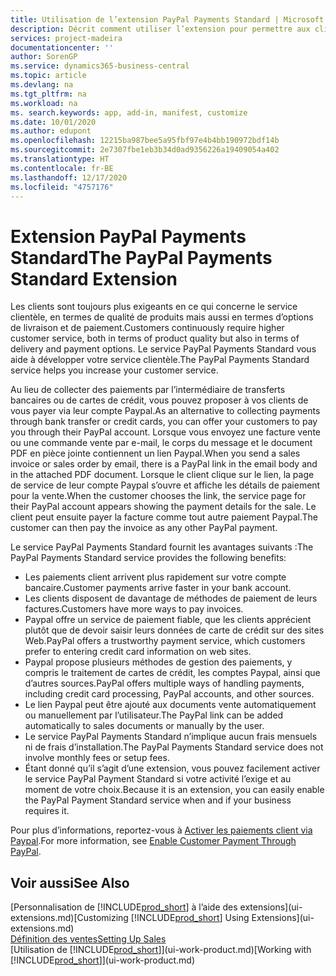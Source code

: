 ```yaml
---
title: Utilisation de l’extension PayPal Payments Standard | Microsoft Docs
description: Décrit comment utiliser l’extension pour permettre aux clients d’effectuer des paiements avec Paypal.
services: project-madeira
documentationcenter: ''
author: SorenGP
ms.service: dynamics365-business-central
ms.topic: article
ms.devlang: na
ms.tgt_pltfrm: na
ms.workload: na
ms. search.keywords: app, add-in, manifest, customize
ms.date: 10/01/2020
ms.author: edupont
ms.openlocfilehash: 12215ba987bee5a95fbf97e4b4bb190972bdf14b
ms.sourcegitcommit: 2e7307fbe1eb3b34d0ad9356226a19409054a402
ms.translationtype: HT
ms.contentlocale: fr-BE
ms.lasthandoff: 12/17/2020
ms.locfileid: "4757176"
---
```

# <a name="the-paypal-payments-standard-extension"></a><span data-ttu-id="f4ab6-103">Extension PayPal Payments Standard</span><span class="sxs-lookup"><span data-stu-id="f4ab6-103">The PayPal Payments Standard Extension</span></span>
<span data-ttu-id="f4ab6-104">Les clients sont toujours plus exigeants en ce qui concerne le service clientèle, en termes de qualité de produits mais aussi en termes d’options de livraison et de paiement.</span><span class="sxs-lookup"><span data-stu-id="f4ab6-104">Customers continuously require higher customer service, both in terms of product quality but also in terms of delivery and payment options.</span></span> <span data-ttu-id="f4ab6-105">Le service PayPal Payments Standard vous aide à développer votre service clientèle.</span><span class="sxs-lookup"><span data-stu-id="f4ab6-105">The PayPal Payments Standard service helps you increase your customer service.</span></span>

<span data-ttu-id="f4ab6-106">Au lieu de collecter des paiements par l’intermédiaire de transferts bancaires ou de cartes de crédit, vous pouvez proposer à vos clients de vous payer via leur compte Paypal.</span><span class="sxs-lookup"><span data-stu-id="f4ab6-106">As an alternative to collecting payments through bank transfer or credit cards, you can offer your customers to pay you through their PayPal account.</span></span> <span data-ttu-id="f4ab6-107">Lorsque vous envoyez une facture vente ou une commande vente par e-mail, le corps du message et le document PDF en pièce jointe contiennent un lien Paypal.</span><span class="sxs-lookup"><span data-stu-id="f4ab6-107">When you send a sales invoice or sales order by email, there is a PayPal link in the email body and in the attached PDF document.</span></span> <span data-ttu-id="f4ab6-108">Lorsque le client clique sur le lien, la page de service de leur compte Paypal s’ouvre et affiche les détails de paiement pour la vente.</span><span class="sxs-lookup"><span data-stu-id="f4ab6-108">When the customer chooses the link, the service page for their PayPal account appears showing the payment details for the sale.</span></span> <span data-ttu-id="f4ab6-109">Le client peut ensuite payer la facture comme tout autre paiement Paypal.</span><span class="sxs-lookup"><span data-stu-id="f4ab6-109">The customer can then pay the invoice as any other PayPal payment.</span></span>

<span data-ttu-id="f4ab6-110">Le service PayPal Payments Standard fournit les avantages suivants :</span><span class="sxs-lookup"><span data-stu-id="f4ab6-110">The PayPal Payments Standard service provides the following benefits:</span></span>

* <span data-ttu-id="f4ab6-111">Les paiements client arrivent plus rapidement sur votre compte bancaire.</span><span class="sxs-lookup"><span data-stu-id="f4ab6-111">Customer payments arrive faster in your bank account.</span></span>
* <span data-ttu-id="f4ab6-112">Les clients disposent de davantage de méthodes de paiement de leurs factures.</span><span class="sxs-lookup"><span data-stu-id="f4ab6-112">Customers have more ways to pay invoices.</span></span>
* <span data-ttu-id="f4ab6-113">Paypal offre un service de paiement fiable, que les clients apprécient plutôt que de devoir saisir leurs données de carte de crédit sur des sites Web.</span><span class="sxs-lookup"><span data-stu-id="f4ab6-113">PayPal offers a trustworthy payment service, which customers prefer to entering credit card information on web sites.</span></span>
* <span data-ttu-id="f4ab6-114">Paypal propose plusieurs méthodes de gestion des paiements, y compris le traitement de cartes de crédit, les comptes Paypal, ainsi que d’autres sources.</span><span class="sxs-lookup"><span data-stu-id="f4ab6-114">PayPal offers multiple ways of handling payments, including credit card processing, PayPal accounts, and other sources.</span></span>
* <span data-ttu-id="f4ab6-115">Le lien Paypal peut être ajouté aux documents vente automatiquement ou manuellement par l’utilisateur.</span><span class="sxs-lookup"><span data-stu-id="f4ab6-115">The PayPal link can be added automatically to sales documents or manually by the user.</span></span>
* <span data-ttu-id="f4ab6-116">Le service PayPal Payments Standard n’implique aucun frais mensuels ni de frais d’installation.</span><span class="sxs-lookup"><span data-stu-id="f4ab6-116">The PayPal Payments Standard service does not involve monthly fees or setup fees.</span></span>
* <span data-ttu-id="f4ab6-117">Étant donné qu’il s’agit d’une extension, vous pouvez facilement activer le service PayPal Payment Standard si votre activité l’exige et au moment de votre choix.</span><span class="sxs-lookup"><span data-stu-id="f4ab6-117">Because it is an extension, you can easily enable the PayPal Payment Standard service when and if your business requires it.</span></span>  

<span data-ttu-id="f4ab6-118">Pour plus d’informations, reportez-vous à [Activer les paiements client via Paypal](sales-how-enable-payment-service-extensions.md).</span><span class="sxs-lookup"><span data-stu-id="f4ab6-118">For more information, see [Enable Customer Payment Through PayPal](sales-how-enable-payment-service-extensions.md).</span></span>

## <a name="see-also"></a><span data-ttu-id="f4ab6-119">Voir aussi</span><span class="sxs-lookup"><span data-stu-id="f4ab6-119">See Also</span></span>
<span data-ttu-id="f4ab6-120">[Personnalisation de [!INCLUDE[prod_short](includes/prod_short.md)] à l’aide des extensions](ui-extensions.md)</span><span class="sxs-lookup"><span data-stu-id="f4ab6-120">[Customizing [!INCLUDE[prod_short](includes/prod_short.md)] Using Extensions](ui-extensions.md)</span></span>  
[<span data-ttu-id="f4ab6-121">Définition des ventes</span><span class="sxs-lookup"><span data-stu-id="f4ab6-121">Setting Up Sales</span></span>](sales-setup-sales.md)  
<span data-ttu-id="f4ab6-122">[Utilisation de [!INCLUDE[prod_short](includes/prod_short.md)]](ui-work-product.md)</span><span class="sxs-lookup"><span data-stu-id="f4ab6-122">[Working with [!INCLUDE[prod_short](includes/prod_short.md)]](ui-work-product.md)</span></span>
